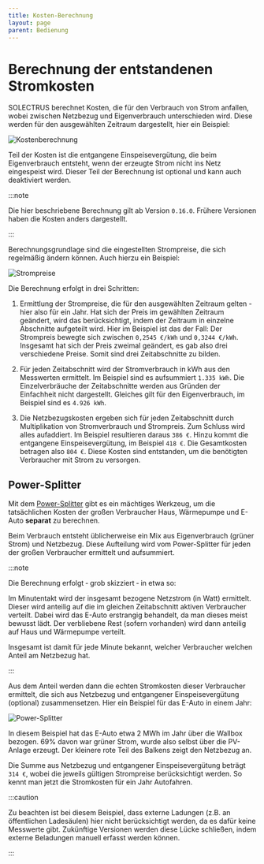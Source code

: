 ```yaml
---
title: Kosten-Berechnung
layout: page
parent: Bedienung
---
```


# Berechnung der entstandenen Stromkosten

SOLECTRUS berechnet Kosten, die für den Verbrauch von Strom anfallen, wobei zwischen Netzbezug und Eigenverbrauch unterschieden wird. Diese werden für den ausgewählten Zeitraum dargestellt, hier ein Beispiel:

<img
  src="{{ site.baseurl }}/assets/images/kosten.png"
  alt="Kostenberechnung"
  class="mx-auto w-full max-w-lg rounded-full border-8 border-indigo-300"
/>

Teil der Kosten ist die entgangene Einspeisevergütung, die beim Eigenverbrauch entsteht, wenn der erzeugte Strom nicht ins Netz eingespeist wird. Dieser Teil der Berechnung ist optional und kann auch deaktiviert werden.

:::note

Die hier beschriebene Berechnung gilt ab Version `0.16.0`. Frühere Versionen haben die Kosten anders dargestellt.

:::

Berechnungsgrundlage sind die eingestellten Strompreise, die sich regelmäßig ändern können. Auch hierzu ein Beispiel:

<img
  src="{{ site.baseurl }}/assets/images/strompreise.png"
  alt="Strompreise"
  class="mx-auto w-full max-w-2xl rounded-full border-8 border-indigo-300"
/>

Die Berechnung erfolgt in drei Schritten:

1. Ermittlung der Strompreise, die für den ausgewählten Zeitraum gelten - hier also für ein Jahr. Hat sich der Preis im gewählten Zeitraum geändert, wird das berücksichtigt, indem der Zeitraum in einzelne Abschnitte aufgeteilt wird. Hier im Beispiel ist das der Fall: Der Strompreis bewegte sich zwischen `0,2545 €/kWh` und `0,3244 €/kWh`. Insgesamt hat sich der Preis zweimal geändert, es gab also drei verschiedene Preise. Somit sind drei Zeitabschnitte zu bilden.

2. Für jeden Zeitabschnitt wird der Stromverbrauch in kWh aus den Messwerten ermittelt. Im Beispiel sind es aufsummiert `1.335 kWh`. Die Einzelverbräuche der Zeitabschnitte werden aus Gründen der Einfachheit nicht dargestellt. Gleiches gilt für den Eigenverbrauch, im Beispiel sind es `4.926 kWh`.

3. Die Netzbezugskosten ergeben sich für jeden Zeitabschnitt durch Multiplikation von Stromverbrauch und Strompreis. Zum Schluss wird alles aufaddiert. Im Beispiel resultieren daraus `386 €`. Hinzu kommt die entgangene Einspeisevergütung, im Beispiel `418 €`. Die Gesamtkosten betragen also `804 €`. Diese Kosten sind entstanden, um die benötigten Verbraucher mit Strom zu versorgen.

<h2>Power-Splitter</h2>

Mit dem [Power-Splitter](/features/#power-splitter) gibt es ein mächtiges Werkzeug, um die tatsächlichen Kosten der großen Verbraucher Haus, Wärmepumpe und E-Auto **separat** zu berechnen.

Beim Verbrauch entsteht üblicherweise ein Mix aus Eigenverbrauch (grüner Strom) und Netzbezug. Diese Aufteilung wird vom Power-Splitter für jeden der großen Verbraucher ermittelt und aufsummiert.

:::note

Die Berechnung erfolgt &dash; grob skizziert &dash; in etwa so:

Im Minutentakt wird der insgesamt bezogene Netzstrom (in Watt) ermittelt. Dieser wird anteilig auf die im gleichen Zeitabschnitt aktiven Verbraucher verteilt. Dabei wird das E-Auto erstrangig behandelt, da man dieses meist bewusst lädt. Der verbliebene Rest (sofern vorhanden) wird dann anteilig auf Haus und Wärmepumpe verteilt.

Insgesamt ist damit für jede Minute bekannt, welcher Verbraucher welchen Anteil am Netzbezug hat.

:::

Aus dem Anteil werden dann die echten Stromkosten dieser Verbraucher ermittelt, die sich aus Netzbezug und entgangener Einspeisevergütung (optional) zusammensetzen. Hier ein Beispiel für das E-Auto in einem Jahr:

<img
  src="{{ site.baseurl }}/assets/images/power-splitter-car.png"
  alt="Power-Splitter"
  class="mx-auto w-full max-w-xs rounded-full border-8 border-indigo-300"
/>

In diesem Beispiel hat das E-Auto etwa 2 MWh im Jahr über die Wallbox bezogen. 69% davon war grüner Strom, wurde also selbst über die PV-Anlage erzeugt. Der kleinere rote Teil des Balkens zeigt den Netzbezug an.

Die Summe aus Netzbezug und entgangener Einspeisevergütung beträgt `314 €`, wobei die jeweils gültigen Strompreise berücksichtigt werden. So kennt man jetzt die Stromkosten für ein Jahr Autofahren.

:::caution

Zu beachten ist bei diesem Beispiel, dass externe Ladungen (z.B. an öffentlichen Ladesäulen) hier nicht berücksichtigt werden, da es dafür keine Messwerte gibt. Zukünftige Versionen werden diese Lücke schließen, indem externe Beladungen manuell erfasst werden können.

:::
